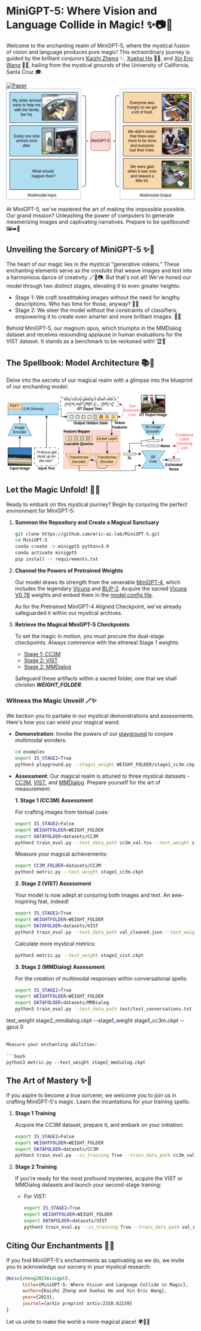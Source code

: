 # MiniGPT-5: Where Vision and Language Collide in Magic! ✨📷📝

Welcome to the enchanting realm of MiniGPT-5, where the mystical fusion of vision and language produces pure magic! This extraordinary journey is guided by the brilliant conjurors [Kaizhi Zheng](https://kzzheng.github.io/) ✨, [Xuehai He](https://scholar.google.com/citations?user=kDzxOzUAAAAJ&hl=en) 🧙‍♂️, and [Xin Eric Wang](https://eric-xw.github.io/) 🧚‍♂️, hailing from the mystical grounds of the University of California, Santa Cruz 🎓.

[![Paper](https://img.shields.io/badge/Paper-Arxiv-red)](https://arxiv.org/abs/2310.02239)
![teaser](figs/teaser.png)

At MiniGPT-5, we've mastered the art of making the impossible possible. Our grand mission? Unleashing the power of computers to generate mesmerizing images and captivating narratives. Prepare to be spellbound! 🖼️➡️📖

## Unveiling the Sorcery of MiniGPT-5 ✨🔮

The heart of our magic lies in the mystical "generative vokens." These enchanting elements serve as the conduits that weave images and text into a harmonious dance of creativity 🪄💃📷. But that's not all! We've honed our model through two distinct stages, elevating it to even greater heights:

- Stage 1: We craft breathtaking images without the need for lengthy descriptions. Who has time for those, anyway? 📜❌
- Stage 2: We steer the model without the constraints of classifiers, empowering it to create even smarter and more brilliant images. 🧠🚀

Behold MiniGPT-5, our magnum opus, which triumphs in the MMDialog dataset and receives resounding applause in human evaluations for the VIST dataset. It stands as a benchmark to be reckoned with! 🏆👏

## The Spellbook: Model Architecture 📚🏰

Delve into the secrets of our magical realm with a glimpse into the blueprint of our enchanting model:

![arch](figs/structure.png)

## Let the Magic Unfold! 🎩🔥

Ready to embark on this mystical journey? Begin by conjuring the perfect environment for MiniGPT-5:

1. **Summon the Repository and Create a Magical Sanctuary**

   ```bash
   git clone https://github.com/eric-ai-lab/MiniGPT-5.git
   cd MiniGPT-5
   conda create -n minigpt5 python=3.9
   conda activate minigpt5
   pip install -r requirements.txt
   ```

2. **Channel the Powers of Pretrained Weights**

   Our model draws its strength from the venerable [MiniGPT-4](https://github.com/Vision-CAIR/MiniGPT-4), which includes the legendary [Vicuna](https://github.com/lm-sys/FastChat) and [BLIP-2](https://github.com/salesforce/LAVIS). Acquire the sacred [Vicuna V0 7B](https://huggingface.co/Vision-CAIR/vicuna-7b/tree/main) weights and embed them in the [model config file](minigpt4/configs/models/minigpt4.yaml#L16).

   As for the Pretrained MiniGPT-4 Aligned Checkpoint, we've already safeguarded it within our mystical archives.

3. **Retrieve the Magical MiniGPT-5 Checkpoints**

   To set the magic in motion, you must procure the dual-stage checkpoints. Always commence with the ethereal Stage 1 weights:

   - [Stage 1: CC3M](https://drive.google.com/file/d/1y-VUXubIzFe0iq5_CJUaE3HKhlrdn4n2/view?usp=sharing)
   - [Stage 2: VIST](https://drive.google.com/file/d/1rjTsKwF8_pqcNLbdZdurqZLSpKoo2K9F/view?usp=drive_link)
   - [Stage 2: MMDialog](https://drive.google.com/file/d/1ehyX8Ykn1pbU5J8yM47catSswId0m5FZ/view?usp=drive_link)

   Safeguard these artifacts within a sacred folder, one that we shall christen ***WEIGHT_FOLDER***.

### Witness the Magic Unveil! 🪄✨

We beckon you to partake in our mystical demonstrations and assessments. Here's how you can wield your magical wand:

- **Demonstration**: Invoke the powers of our [playground](examples/playground.py) to conjure multimodal wonders.

   ```bash
   cd examples
   export IS_STAGE2=True
   python3 playground.py --stage1_weight WEIGHT_FOLDER/stage1_cc3m.ckpt --test_weight WEIGHT_FOLDER/stage2_vist.ckpt
   ```

- **Assessment**: Our magical realm is attuned to three mystical datasets - [CC3M](https://ai.google.com/research/ConceptualCaptions/download), [VIST](https://visionandlanguage.net/VIST/), and [MMDialog](https://github.com/victorsungo/MMDialog). Prepare yourself for the art of measurement:

   **1. Stage 1 (CC3M) Assessment**

   For crafting images from textual cues:

   ```bash
   export IS_STAGE2=False
   export WEIGHTFOLDER=WEIGHT_FOLDER
   export DATAFOLDER=datasets/CC3M
   python3 train_eval.py --test_data_path cc3m_val.tsv --test_weight stage1_cc3m.ckpt --gpus 0
   ```

   Measure your magical achievements:

   ```bash
   export CC3M_FOLDER=datasets/CC3M
   python3 metric.py --test_weight stage1_cc3m.ckpt
   ```

   **2. Stage 2 (VIST) Assessment**

   Your model is now adept at conjuring both images and text. An awe-inspiring feat, indeed!

   ```bash
   export IS_STAGE2=True
   export WEIGHTFOLDER=WEIGHT_FOLDER
   export DATAFOLDER=datasets/VIST
   python3 train_eval.py --test_data_path val_cleaned.json --test_weight stage2_vist.ckpt --stage1_weight stage1_cc3m.ckpt --gpus 0
   ```

   Calculate more mystical metrics:

   ```bash
   python3 metric.py --test_weight stage2_vist.ckpt
   ```

   **3. Stage 2 (MMDialog) Assessment**

   For the creation of multimodal responses within conversational spells:

   ```bash
   export IS_STAGE2=True
   export WEIGHTFOLDER=WEIGHT_FOLDER
   export DATAFOLDER=datasets/MMDialog
   python3 train_eval.py --test_data_path test/test_conversations.txt --

test_weight stage2_mmdialog.ckpt --stage1_weight stage1_cc3m.ckpt --gpus 0
   ```

   Measure your enchanting abilities:

   ```bash
   python3 metric.py --test_weight stage2_mmdialog.ckpt
   ```

## The Art of Mastery ✨📜

If you aspire to become a true sorcerer, we welcome you to join us in crafting MiniGPT-5's magic. Learn the incantations for your training spells:

1. **Stage 1 Training**

   Acquire the CC3M dataset, prepare it, and embark on your initiation:

   ```bash
   export IS_STAGE2=False
   export WEIGHTFOLDER=WEIGHT_FOLDER
   export DATAFOLDER=datasets/CC3M
   python3 train_eval.py --is_training True --train_data_path cc3m_val.tsv --val_data_path cc3m_val.tsv --model_save_name stage1_cc3m_{epoch}-{step} --gpus 0
   ```

2. **Stage 2 Training**

   If you're ready for the most profound mysteries, acquire the VIST or MMDialog datasets and launch your second-stage training:

   - For VIST:

     ```bash
     export IS_STAGE2=True
     export WEIGHTFOLDER=WEIGHT_FOLDER
     export DATAFOLDER=datasets/VIST
     python3 train_eval.py --is_training True --train_data_path val_cleaned.json --val_data_path val_cleaned.json --stage1_weight stage1_cc3m.ckpt --model_save_name stage2_vist_{epoch}-{step} --gpus 0
     ```

## Citing Our Enchantments 📝👑

If you find MiniGPT-5's enchantments as captivating as we do, we invite you to acknowledge our sorcery in your mystical research:

```bibtex
@misc{zheng2023minigpt5,
      title={MiniGPT-5: Where Vision and Language Collide in Magic},
      author={Kaizhi Zheng and Xuehai He and Xin Eric Wang},
      year={2023},
      journal={arXiv preprint arXiv:2310.02239}
}
```

Let us unite to make the world a more magical place! 🌍🎩✨